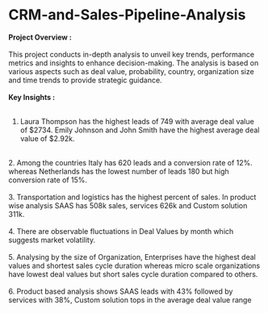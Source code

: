 # CRM-and-Sales-Pipeline-Analysis

**Project Overview :**<br/>
<br/>
This project conducts in-depth analysis to unveil key trends, performance metrics and insights to enhance decision-making. The analysis is based on various aspects such as deal value, probability, country, organization size and time trends to provide strategic guidance.<br/>
<br/>
**Key Insights :**<br/>
<br/>
1. Laura Thompson has the highest leads of 749 with average deal value of $2734. Emily Johnson and John Smith have the highest average deal value of $2.92k.<br/>
<br/>
2. Among the countries Italy has 620 leads and a conversion rate of 12%. whereas Netherlands has the lowest number of leads 180 but high conversion rate of 15%.<br/>
<br/>
3. Transportation and logistics has the highest percent of sales. In product wise analysis SAAS has 508k sales, services 626k and Custom solution 311k.<br/>
<br/>
4. There are observable fluctuations in Deal Values by month which suggests market volatility.<br/>
<br/>
5. Analysing by the size of Organization, Enterprises have the highest deal values and shortest sales cycle duration whereas micro scale organizations have lowest deal values but short sales cycle duration compared to others.<br/>
<br/>
6. Product based analysis shows SAAS leads with 43% followed by services with 38%, Custom solution tops in the average deal value range<br/>
